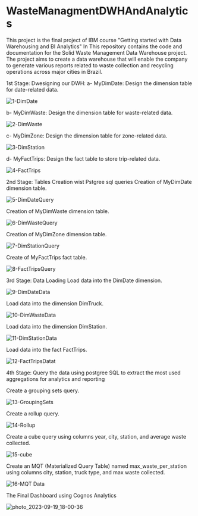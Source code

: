 # WasteManagmentDWHAndAnalytics
This project is the final project of IBM course "Getting started with Data Warehousing and BI Analytics"
In This repository contains the code and documentation for the Solid Waste Management Data Warehouse project.
The project aims to create a data warehouse that will enable the company to generate various reports related to waste collection and recycling operations across major cities in Brazil.

1st Stage: Dwesigning our DWH:
a- MyDimDate: Design the dimension table for date-related data.

![1-DimDate](https://github.com/Ataa55/WasteManagmentDWHAndAnalytics/assets/115408306/279d1d08-e74c-428f-b9da-d71564377bcc)

b- MyDimWaste: Design the dimension table for waste-related data.

![2-DimWaste](https://github.com/Ataa55/WasteManagmentDWHAndAnalytics/assets/115408306/eabe85ea-886e-43fa-97fb-5e7d1cf3b2f1)

c- MyDimZone: Design the dimension table for zone-related data. 

![3-DimStation](https://github.com/Ataa55/WasteManagmentDWHAndAnalytics/assets/115408306/a9cf4c5d-b287-4877-9e8d-8c3fac6ed463)

d- MyFactTrips: Design the fact table to store trip-related data. 

![4-FactTrips](https://github.com/Ataa55/WasteManagmentDWHAndAnalytics/assets/115408306/4e0f3522-3b67-4930-bab2-583a35f3563d)

2nd Stage: Tables Creation wist Pstgree sql queries
Creation of MyDimDate dimension table.

![5-DimDateQuery](https://github.com/Ataa55/WasteManagmentDWHAndAnalytics/assets/115408306/61be9e78-0313-48f6-8276-713b8bed8e35)

Creation of MyDimWaste dimension table. 

![6-DimWasteQuery](https://github.com/Ataa55/WasteManagmentDWHAndAnalytics/assets/115408306/7a99c272-ca3f-421f-a205-ea27637f4d7e)

Creation of MyDimZone dimension table. 

![7-DimStationQuery](https://github.com/Ataa55/WasteManagmentDWHAndAnalytics/assets/115408306/9a3a00af-0d49-4c34-b505-6e8b1d8d084e)

Create of MyFactTrips fact table.

![8-FactTripsQuery](https://github.com/Ataa55/WasteManagmentDWHAndAnalytics/assets/115408306/7b824dd0-6db8-4bfd-ae4a-2dfbe26810a9)


3rd Stage: Data Loading
Load data into the DimDate dimension. 

![9-DimDateData](https://github.com/Ataa55/WasteManagmentDWHAndAnalytics/assets/115408306/9250e6e6-5c47-4676-a5aa-55130d960fef)

Load data into the dimension DimTruck. 

![10-DimWasteData](https://github.com/Ataa55/WasteManagmentDWHAndAnalytics/assets/115408306/b9859182-3a72-4fae-a62e-f00bf50e93e6)

Load data into the dimension DimStation. 

![11-DimStationData](https://github.com/Ataa55/WasteManagmentDWHAndAnalytics/assets/115408306/0159abba-11d6-435f-8eb8-d5f418569f26)

Load data into the fact FactTrips. 

![12-FactTripsDatat](https://github.com/Ataa55/WasteManagmentDWHAndAnalytics/assets/115408306/3975c07e-08be-40d3-876b-2dd75a055ceb)

4th Stage: Query the data using postgree SQL to extract the most used aggregations for analytics and reporting

Create a grouping sets query.

![13-GroupingSets](https://github.com/Ataa55/WasteManagmentDWHAndAnalytics/assets/115408306/b4e44df8-546a-4ac0-a919-fe61f1e87133)

Create a rollup query. 

![14-Rollup](https://github.com/Ataa55/WasteManagmentDWHAndAnalytics/assets/115408306/39c3c974-c2ce-4394-b037-9b0edb64809e)

Create a cube query using columns year, city, station, and average waste collected. 

![15-cube](https://github.com/Ataa55/WasteManagmentDWHAndAnalytics/assets/115408306/29044d15-9877-4739-b72f-f46c3264cdbf)

Create an MQT (Materialized Query Table) named max_waste_per_station using columns city, station, truck type, and max waste collected. 

![16-MQT Data](https://github.com/Ataa55/WasteManagmentDWHAndAnalytics/assets/115408306/5665c204-a5c2-4019-b00d-69ee530923eb)

The Final Dashboard using Cognos Analytics

![photo_2023-09-19_18-00-36](https://github.com/Ataa55/WasteManagmentDWHAndAnalytics/assets/115408306/a3e57ffd-db43-4c8d-96b6-0cbb8f7dfbb8)

 




